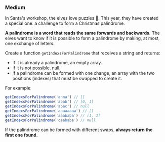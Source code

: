 ### Medium

In Santa's workshop, the elves love puzzles 🧠. This year, they have created a special one: a challenge to form a Christmas palindrome.

**A palindrome is a word that reads the same forwards and backwards.** The elves want to know if it is possible to form a palindrome by making, at most, one exchange of letters.

Create a function `getIndexsForPalindrome` that receives a string and returns:

* If it is already a palindrome, an empty array.
* If it is not possible, null.
* If a palindrome can be formed with one change, an array with the two positions (indexes) that must be swapped to create it.

For example:

```js
getIndexsForPalindrome('anna') // []
getIndexsForPalindrome('abab') // [0, 1]
getIndexsForPalindrome('abac') // null
getIndexsForPalindrome('aaaaaaaa') // []
getIndexsForPalindrome('aaababa') // [1, 3]
getIndexsForPalindrome('caababa') // null
```
If the palindrome can be formed with different swaps, **always return the first one found.**
